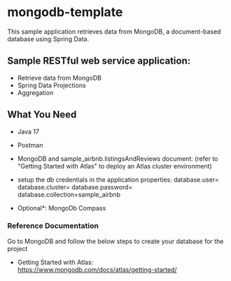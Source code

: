 # mongodb-template

  This sample application retrieves data from MongoDB, a document-based database using Spring Data.

##  Sample RESTful web service application:
- Retrieve data from MongoDB
- Spring Data Projections
- Aggregation

## What You Need
- Java 17
- Postman
- MongoDB and sample_airbnb.listingsAndReviews document: (refer to "Getting Started with Atlas" to deploy an Atlas cluster environment)
- setup the db credentials in the application properties:
  database.user=<USER>
  database.cluster=<URI>
  database.password=<PASSWORD>
  database.collection=sample_airbnb


- Optional*: MongoDb Compass

### Reference Documentation

Go to MongoDB and follow the below steps to create your database for the project
- Getting Started with Atlas: https://www.mongodb.com/docs/atlas/getting-started/
